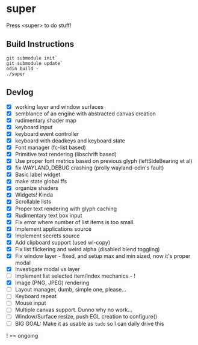 # super
Press &lt;super> to do stuff!

## Build Instructions

```
git submodule init`
git submodule update`
odin build -
./super
```

## Devlog
- [x] working layer and window surfaces
- [x] semblance of an engine with abstracted canvas creation
- [x] rudimentary shader map
- [x] keyboard input 
- [x] keyboard event controller 
- [x] keyboard with deadkeys and keyboard state
- [x] Font manager (fc-list based)
- [x] Primitive text rendering (libschrift based)
- [x] Use proper font metrics based on previous glyph (leftSideBearing et al)
- [x] fix WAYLAND_DEBUG crashing (prolly wayland-odin's fault)
- [x] Basic label widget
- [x] make state global ffs
- [x] organize shaders
- [x] Widgets! Kinda
- [x] Scrollable lists
- [x] Proper text rendering with glyph caching
- [x] Rudimentary text box input
- [x] Fix error where number of list items is too small.
- [x] Implement applications source 
- [x] Implement secrets source
- [x] Add clipboard support (used wl-copy)
- [x] Fix list flickering and weird alpha (disabled blend toggling)
- [x] Fix window layer - fixed, and setup max and min sized, now it's proper modal
- [x] Investigate modal vs layer
- [ ] Implement list selected item/index mechanics - !
- [x] Image (PNG, JPEG) rendering
- [ ] Layout manager, dumb, simple one, please...
- [ ] Keyboard repeat 
- [ ] Mouse input
- [ ] Multiple canvas support. Dunno why no work...
- [ ] Window/Surface resize, push EGL creation to configure()
- [ ] BIG GOAL: Make it as usable as `tudo` so I can daily drive this

! == ongoing

